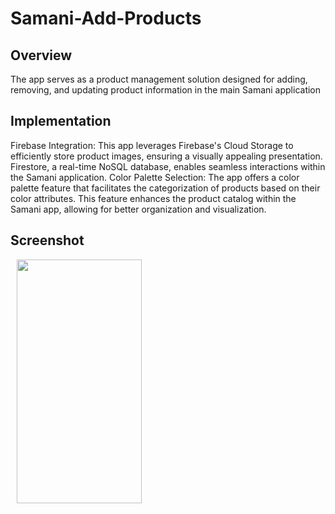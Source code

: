 # Samani-Add-Products
## Overview
The app serves as a product management solution designed for adding, removing, and updating product information in the main Samani application
## Implementation
Firebase Integration: This app leverages Firebase's Cloud Storage to efficiently store product images, ensuring a visually 
appealing presentation. Firestore, a real-time NoSQL database, enables seamless interactions within the Samani application.
Color Palette Selection: The app offers a color palette feature that facilitates the categorization of products based on their
color attributes. This feature enhances the product catalog within the Samani app, allowing for better organization and visualization.
## Screenshot
<p>
    <img width="200" height="390dp" src="https://github.com/EUGENE2333/Samani-Add-Products/assets/124275936/88447474-29e9-4e42-bbf8-0b071bffcf25" hspace="10" >
  </p>
